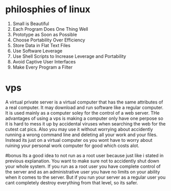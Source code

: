 # philosphies of linux
  1.    Small is Beautiful
  2.    Each Program Does One Thing Well
  3.    Prototype as Soon as Possible
  4.    Choose Portability Over Efficiency
  5.    Store Data in Flat Text Files
  6.    Use Software Leverage
  7.    Use Shell Scripts to Increase Leverage and Portability
  8.    Avoid Captive User Interfaces
  9.    Make Every Program a Filter

# vps
  A virtual private server is a virtual computer that has the same attributes of a real computer. It may download and run software like a regular computer. It is used mainly as a computer soley for the control of a web server. THe advantages of using a vps is making a computer only have one perpose so it is hard to mess it up by accidental viruses when searching the web for the cutest cat pics. Also you may use it without worrying about accidently running a wrong command line and deleting all your work and your files. Instead its just on a virtual computer os you wont have to worry about ruining your personal work computer for good which costs alot.

#bonus
  Its a good idea to not run as a root user because just like i stated in previous explanation. You want to make sure not to accidently shut down your whole system. If you run as a root user you have complete control of the server and as an administrative user you have no limits on your ability when it comes to the server. But if you run your server as a regular user you cant completely destroy everything from that level, so its safer.